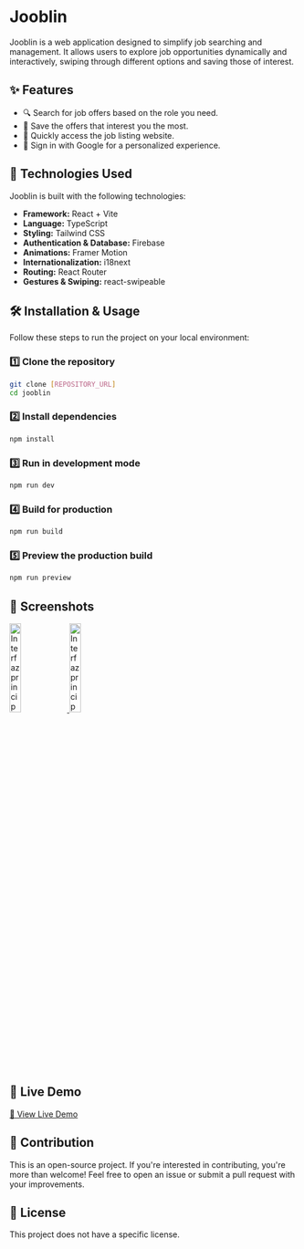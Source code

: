 # Jooblin

Jooblin is a web application designed to simplify job searching and management. It allows users to explore job opportunities dynamically and interactively, swiping through different options and saving those of interest.

## ✨ Features

- 🔍 Search for job offers based on the role you need.  
- 📌 Save the offers that interest you the most.  
- 🔗 Quickly access the job listing website.  
- 🔑 Sign in with Google for a personalized experience.  

## 🚀 Technologies Used

Jooblin is built with the following technologies:

- **Framework:** React + Vite  
- **Language:** TypeScript  
- **Styling:** Tailwind CSS  
- **Authentication & Database:** Firebase  
- **Animations:** Framer Motion  
- **Internationalization:** i18next  
- **Routing:** React Router  
- **Gestures & Swiping:** react-swipeable  

## 🛠 Installation & Usage

Follow these steps to run the project on your local environment:

### 1️⃣ Clone the repository

```sh
git clone [REPOSITORY_URL]
cd jooblin
```

### 2️⃣ Install dependencies

```sh
npm install
```

### 3️⃣ Run in development mode

```sh
npm run dev
```

### 4️⃣ Build for production

```sh
npm run build
```

### 5️⃣ Preview the production build

```sh
npm run preview
```

## 📸 Screenshots

<p align="left">
  <a href="https://postimg.cc/K4FFV4Ph" target="_blank">
    <img src="https://i.postimg.cc/K4FFV4Ph/postspark-export-2025-03-30-20-26-43.png" alt="Interfaz principal + empleos guardados" width="20%">
  </a>
  <a href="https://postimg.cc/3dxh86fL" target="_blank">
    <img src="https://i.postimg.cc/3dxh86fL/postspark-export-2025-03-30-20-28-30.png" alt="Interfaz principal" width="20%">
  </a>
</p>

## 🔗 Live Demo

[🚀 View Live Demo](https://jooblin.vercel.app/)

## 👥 Contribution

This is an open-source project. If you're interested in contributing, you're more than welcome! Feel free to open an issue or submit a pull request with your improvements.

## 📜 License

This project does not have a specific license.  
